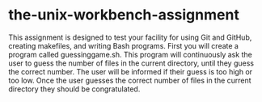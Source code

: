 # the-unix-workbench-assignment
This assignment is designed to test your facility for using Git and GitHub, creating makefiles, and writing Bash programs.
First you will create a program called guessinggame.sh. This program will continuously ask the user to guess the number of files in the current directory, until they guess the correct number. The user will be informed if their guess is too high or too low. Once the user guesses the correct number of files in the current directory they should be congratulated.

